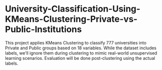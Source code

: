 # University-Classification-Using-KMeans-Clustering-Private-vs-Public-Institutions
This project applies KMeans Clustering to classify 777 universities into Private and Public groups based on 18 variables. While the dataset includes labels, we'll ignore them during clustering to mimic real-world unsupervised learning scenarios. Evaluation will be done post-clustering using the actual labels.
